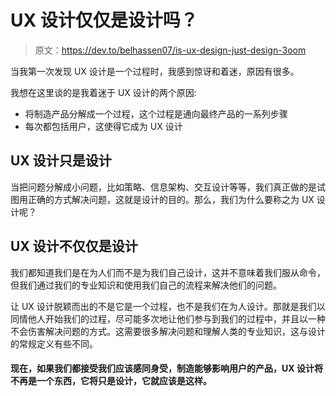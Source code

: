 # UX 设计仅仅是设计吗？

> 原文：<https://dev.to/belhassen07/is-ux-design-just-design-3oom>

当我第一次发现 UX 设计是一个过程时，我感到惊讶和着迷，原因有很多。

我想在这里谈的是我着迷于 UX 设计的两个原因:

*   将制造产品分解成一个过程，这个过程是通向最终产品的一系列步骤
*   每次都包括用户，这使得它成为 UX 设计

## UX 设计只是设计

当把问题分解成小问题，比如策略、信息架构、交互设计等等，我们真正做的是试图用正确的方式解决问题，这就是设计的目的。那么，我们为什么要称之为 UX 设计呢？

## UX 设计不仅仅是设计

我们都知道我们是在为人们而不是为我们自己设计，这并不意味着我们服从命令，但我们通过我们的专业知识和使用我们自己的流程来解决他们的问题。

让 UX 设计脱颖而出的不是它是一个过程，也不是我们在为人设计。那就是我们以同情他人开始我们的过程，尽可能多次地让他们参与到我们的过程中，并且以一种不会伤害解决问题的方式。这需要很多解决问题和理解人类的专业知识，这与设计的常规定义有些不同。

#### 现在，如果我们都接受我们应该感同身受，制造能够影响用户的产品，UX 设计将不再是一个东西，它将只是设计，它就应该是这样。